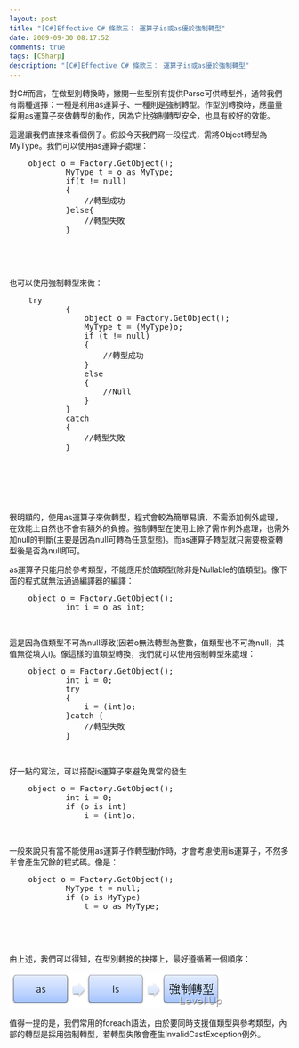 ```yaml
---
layout: post
title: "[C#]Effective C# 條款三： 運算子is或as優於強制轉型"
date: 2009-09-30 08:17:52
comments: true
tags: [CSharp]
description: "[C#]Effective C# 條款三： 運算子is或as優於強制轉型"
---
```

<p>
	對C#而言，在做型別轉換時，撇開一些型別有提供Parse可供轉型外，通常我們有兩種選擇：一種是利用as運算子、一種則是強制轉型。作型別轉換時，應盡量採用as運算子來做轉型的動作，因為它比強制轉型安全，也具有較好的效能。</p>
<p>
	這邊讓我們直接來看個例子。假設今天我們寫一段程式，需將Object轉型為MyType。我們可以使用as運算子處理：</p>
<div class="wlWriterEditableSmartContent" id="scid:812469c5-0cb0-4c63-8c15-c81123a09de7:871e637a-cfd6-4ad3-a3c8-08a4a45b8b3f" style="padding-bottom: 0px; margin: 0px; padding-left: 0px; padding-right: 0px; display: inline; float: none; padding-top: 0px">
	<pre class="c#:nocontrols" name="code">
	object o = Factory.GetObject();
            MyType t = o as MyType;
            if(t != null)
            {
                //轉型成功
            }else{
                //轉型失敗
            }</pre>
</div>
<p>
	 </p>
<p>
	 </p>
<p>
	也可以使用強制轉型來做：</p>
<div class="wlWriterEditableSmartContent" id="scid:812469c5-0cb0-4c63-8c15-c81123a09de7:b28de273-a60b-4e77-80da-5e7dc0dd9542" style="padding-bottom: 0px; margin: 0px; padding-left: 0px; padding-right: 0px; display: inline; float: none; padding-top: 0px">
	<pre class="c#:nocontrols" name="code">
	try
            {
                object o = Factory.GetObject();
                MyType t = (MyType)o;
                if (t != null)
                {
                    //轉型成功
                }
                else
                {
                    //Null
                }
            }
            catch
            {
                //轉型失敗
            }</pre>
</div>
<p>
	 </p>
<p>
	 </p>
<p>
	 </p>
<p>
	很明顯的，使用as運算子來做轉型，程式會較為簡單易讀，不需添加例外處理，在效能上自然也不會有額外的負擔。強制轉型在使用上除了需作例外處理，也需外加null的判斷(主要是因為null可轉為任意型態)。而as運算子轉型就只需要檢查轉型後是否為null即可。</p>
<p>
	as運算子只能用於參考類型，不能應用於值類型(除非是Nullable的值類型)。像下面的程式就無法通過編譯器的編譯：</p>
<div class="wlWriterEditableSmartContent" id="scid:812469c5-0cb0-4c63-8c15-c81123a09de7:653e4953-9a30-4592-882c-c07f30c24411" style="padding-bottom: 0px; margin: 0px; padding-left: 0px; padding-right: 0px; display: inline; float: none; padding-top: 0px">
	<pre class="c#:nocontrols" name="code">
	object o = Factory.GetObject();
            int i = o as int;</pre>
</div>
<p>
	 </p>
<p>
	這是因為值類型不可為null導致(因若o無法轉型為整數，值類型也不可為null，其值無從填入i)。像這樣的值類型轉換，我們就可以使用強制轉型來處理：</p>
<div class="wlWriterEditableSmartContent" id="scid:812469c5-0cb0-4c63-8c15-c81123a09de7:b099ce6b-5f52-4a34-b0da-6a132d4bc8e8" style="padding-bottom: 0px; margin: 0px; padding-left: 0px; padding-right: 0px; display: inline; float: none; padding-top: 0px">
	<pre class="c#:nocontrols" name="code">
	object o = Factory.GetObject();
            int i = 0;
            try
            {
                i = (int)o;
            }catch { 
                //轉型失敗
            }</pre>
</div>
<p>
	 </p>
<p>
	好一點的寫法，可以搭配is運算子來避免異常的發生</p>
<div class="wlWriterEditableSmartContent" id="scid:812469c5-0cb0-4c63-8c15-c81123a09de7:39f56b6b-87ae-4712-a6c4-01b96c08e6d5" style="padding-bottom: 0px; margin: 0px; padding-left: 0px; padding-right: 0px; display: inline; float: none; padding-top: 0px">
	<pre class="c#:nocontrols" name="code">
	object o = Factory.GetObject();
            int i = 0;
            if (o is int)
                i = (int)o;</pre>
</div>
<p>
	 </p>
<p>
	一般來說只有當不能使用as運算子作轉型動作時，才會考慮使用is運算子，不然多半會產生冗餘的程式碼。像是：</p>
<div class="wlWriterEditableSmartContent" id="scid:812469c5-0cb0-4c63-8c15-c81123a09de7:901c4986-ad7b-48d3-8d01-83301b65c566" style="padding-bottom: 0px; margin: 0px; padding-left: 0px; padding-right: 0px; display: inline; float: none; padding-top: 0px">
	<pre class="c#:nocontrols" name="code">
	object o = Factory.GetObject();
            MyType t = null;
            if (o is MyType)
                t = o as MyType;</pre>
</div>
<p>
	 </p>
<p>
	 </p>
<p>
	由上述，我們可以得知，在型別轉換的抉擇上，最好遵循著一個順序：</p>
<p>
	<img alt="image" border="0" height="64" src="\images\posts\10834\image_thumb_1.png" style="border-right-width: 0px; display: inline; border-top-width: 0px; border-bottom-width: 0px; border-left-width: 0px" title="image" width="387" /></p>
<p>
	值得一提的是，我們常用的foreach語法，由於要同時支援值類型與參考類型，內部的轉型是採用強制轉型，若轉型失敗會產生InvalidCastException例外。</p>
